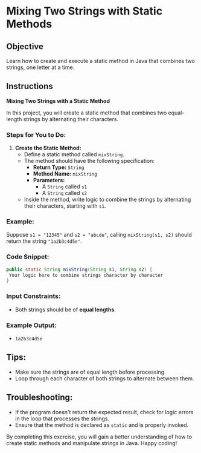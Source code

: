 # Mixing Two Strings with Static Methods

## Objective
Learn how to create and execute a static method in Java that combines two strings, one letter at a time.

## Instructions

**Mixing Two Strings with a Static Method**

In this project, you will create a static method that combines two equal-length strings by alternating their characters.

### Steps for You to Do:

1. **Create the Static Method:**
    - Define a static method called `mixString`.
    - The method should have the following specification:
        - **Return Type:** `String`
        - **Method Name:** `mixString`
        - **Parameters:**
            - A `String` called `s1`
            - A `String` called `s2`
    - Inside the method, write logic to combine the strings by alternating their characters, starting with `s1`.

### Example:

Suppose `s1 = "12345"` and `s2 = "abcde"`, calling `mixString(s1, s2)` should return the string `"1a2b3c4d5e"`.

### Code Snippet:
```java
public static String mixString(String s1, String s2) {
 Your logic here to combine strings character by character
}
```

### Input Constraints:
- Both strings should be of **equal lengths**.

### Example Output:

- `1a2b3c4d5e`

## Tips:
- Make sure the strings are of equal length before processing.
- Loop through each character of both strings to alternate between them.

## Troubleshooting:
- If the program doesn't return the expected result, check for logic errors in the loop that processes the strings.
- Ensure that the method is declared as `static` and is properly invoked.

By completing this exercise, you will gain a better understanding of how to create static methods and manipulate strings in Java. Happy coding!
